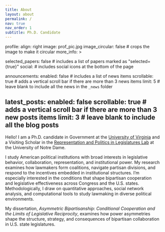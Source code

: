 ```yaml
---
title: About
layout: about
permalink: /
nav: true
nav_order: 1
subtitle: Ph.D. Candidate
---
```





profile:
  align: right
  image: prof_pic.jpg
  image_circular: false # crops the image to make it circular
  more_info: >

selected_papers: false # includes a list of papers marked as "selected={true}"
social:  # includes social icons at the bottom of the page

announcements:
  enabled: false # includes a list of news items
  scrollable: true # adds a vertical scroll bar if there are more than 3 news items
  limit: 5 # leave blank to include all the news in the `_news` folder

latest_posts:
  enabled: false
  scrollable: true # adds a vertical scroll bar if there are more than 3 new posts items
  limit: 3 # leave blank to include all the blog posts
---

Hello! I am a Ph.D. candidate in Government at the <a href="https://politics.virginia.edu" class="theme-link" target="_blank">University of Virginia</a> and a Visiting Scholar in the <a href="https://rooneycenter.nd.edu/research/representation-and-politics-in-legislatures-lab/" class="theme-link" target="_blank">Representation and Politics in Legislatures Lab</a> at the University of Notre Dame.


I study American political institutions with broad interests in legislative behavior, collaboration, representation, and institutional power. My research examines how lawmakers form coalitions, navigate partisan divisions, and respond to the incentives embedded in institutional structures. I’m especially interested in the conditions that shape bipartisan cooperation and legislative effectiveness across Congress and the U.S. states. Methodologically, I draw on quantitative approaches, social network analysis, and computational tools to study lawmaking in diverse political environments.

My dissertation, <em>Asymmetric Bipartisanship: Conditional Cooperation and the Limits of Legislative Reciprocity</em>, examines how power asymmetries shape the structure, strategy, and consequences of bipartisan collaboration in U.S. state legislatures.
